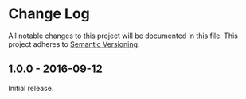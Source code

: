 # Change Log

All notable changes to this project will be documented in this file.
This project adheres to [Semantic Versioning](http://semver.org/).

<!--
  This file should be maintained using guidelines in
  http://keepachangelog.com/
-->

<!-- ## [Unreleased] -->


## 1.0.0 - 2016-09-12

Initial release.

[Unreleased]: https://github.com/kaelig/sass-safe-get-function/compare/v1.0.0...HEAD
